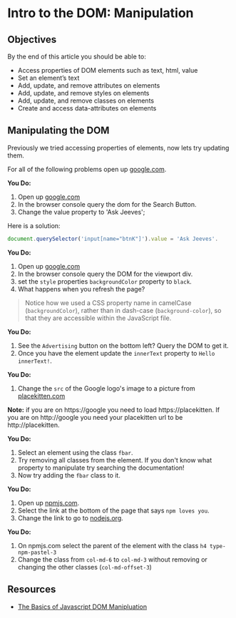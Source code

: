 # Intro to the DOM: Manipulation

## Objectives

By the end of this article you should be able to:

- Access properties of DOM elements such as text, html, value
- Set an element’s text
- Add, update, and remove attributes on elements
- Add, update, and remove styles on elements
- Add, update, and remove classes on elements
- Create and access data-attributes on elements

## Manipulating the DOM

Previously we tried accessing properties of elements, now lets try updating them.

For all of the following problems open up [google.com](https://google.com).

**You Do:**

1. Open up [google.com](https://google.com)
1. In the browser console query the dom for the Search Button.
1. Change the value property to 'Ask Jeeves';


Here is a solution:

```javascript
document.querySelector('input[name="btnK"]').value = 'Ask Jeeves'.
```

**You Do:**

1. Open up [google.com](https://google.com)
1. In the browser console query the DOM for the viewport div.
1. set the `style` properties `backgroundColor` property to `black`.
1. What happens when you refresh the page?

> Notice how we used a CSS property name in camelCase (`backgroundColor`), rather than in dash-case (`background-color`), so that they are accessible within the JavaScript file.

**You Do:**

1. See the `Advertising` button on the bottom left? Query the DOM to get it.
1. Once you have the element update the `innerText` property to `Hello innerText!`.

**You Do:**

1. Change the `src` of the Google logo's image to a picture from [placekitten.com](https://placekitten.com/)

**Note:** if you are on https://google you need to load https://placekitten. If you are on http://google you need your placekitten url to be http://placekitten.

**You Do:**

1. Select an element using the class `fbar`.
1. Try removing all classes from the element. If you don't know what property to manipulate try searching the documentation!
1. Now try adding the `fbar` class to it.

**You Do:**

1. Open up [npmjs.com](https://www.npmjs.com/).
1. Select the link at the bottom of the page that says `npm loves you`.
1. Change the link to go to [nodejs.org](https://www.nodejs.org/).

**You Do:**

1. On npmjs.com select the parent of the element with the class `h4 type-npm-pastel-3`
1. Change the class from `col-md-6` to `col-md-3` without removing or changing the other classes (`col-md-offset-3`)

## Resources

- [The Basics of Javascript DOM Manipluation](http://callmenick.com/post/basics-javascript-dom-manipulation)

